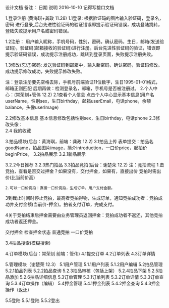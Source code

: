 设计文档
备注：
日期	说明
2016-10-10	记得写接口文档
	
	

1.登录注册 (黄海琪+龚政  11.28)
1.1登录:
根据验证码的图片输入验证码，登录名，密码 进行登录,后台先进性验证码的验证错误即提示验证码错误，成功登陆跳转，登陆失败提示用户名或密码错误。

 1.2注册：
用户输入昵称，手机号码，性别，密码，确认密码，生日，邮箱(发送验证码)，验证码(邮箱接收的验证码)进行注册。后台先进性验证码的验证，错误即提示验证码错误，成功提示注册成功，跳转到登录页面，失败提示注册失败。

1.3修改(忘记)密码: 
发送验证码到邮箱中，输入新密码，确认密码，验证码修改。成功提示修改成功，失败提示修改失败。

注：登录注册要先空格去除，手机号前端验证11位数字，生日1995-01-01格式，邮箱正则匹配
	后期再做：检测登录名，邮箱，手机号是否被注册过。
2.个人中心：(常荣钊+管伟  12.2)
2.1查看个人信息
点击个人中心显示基本信息(用户名userName，性别sex，生日birthday，邮箱userEmail，电话phone，余额balance，头像userImage)

2.2修改基本信息
	基本信息修改包括性别sex，生日birthday，电话phone
2.3修改头像：	
2.4 我的收藏



3.拍品模块(后台：黄海琪，前端：龚政  12.2)
3.1拍品上传
表单提交：拍品名goodName，拍品图片image，简介introduction，一口价price，起拍价beginPrice，
3.2拍品展示
3.2.1新品展示

3.2.2今日推荐
3.2.3热门拍品
3.3拍品竞拍(后台：谢楚荣   12.2)
注：竞拍流程
	1.击竞拍，查看是否交过押金？如果没有，交付押金，如果有，直接出价
竞拍时需出价(比当前价高)
	
	2.可以一口价竞拍：直接一口价竞拍，生成订单，用户支付金额。

3到截止时间时停止竞拍，最高者竞拍得物，生成订单，通知竞拍成功者：竞拍成功并支付金额(当前价-押金)。拍者支付订单，完成支付。

4关于竞拍结束后押金需要由业务管理员返回押金：竞拍成功者不返还，其他竞拍成功者返还押金。

交付押金
检查押金状态
普通竞拍
一口价竞拍

3.4拍品搜索(模糊搜索)

4.订单模块(后台：常荣钊 前端：管伟) 
4.1提交订单
4.2订单列表
4.3订单详情

5.管理模块（谢楚荣   12.3）
5.1用户管理
	5.1.1用户列表
	5.1.2用户编辑
5.2拍品管理
	5.2.1拍品列表
	5.2.2拍品查询
	5.2.3拍品审核（包括上架）
	5.2.4拍品下架
	5.2.5拍品添加
	5.2.6拍品详细信息
5.3订单管理
	5.3.1订单列表
	5.3.2订单详情
	5.3.3订单查询
	5.3.4订单操作（编辑）
5.4押金管理
	5.4.1押金列表
	5.4.2押金查询
	5.4.3押金操作（返还）
		
5.5登陆
	5.5.1登陆
	5.5.2登出

